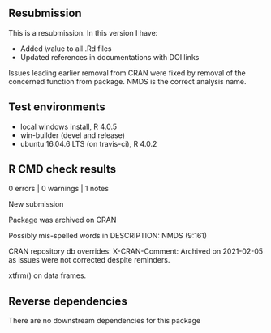 ## Resubmission
This is a resubmission. In this version I have:

* Added \value to all .Rd files
* Updated references in documentations with DOI links

Issues leading earlier removal from CRAN were fixed by removal of the concerned function from package.
NMDS is the correct analysis name. 

## Test environments
* local windows install, R 4.0.5
* win-builder (devel and release)
* ubuntu 16.04.6 LTS (on travis-ci), R 4.0.2

## R CMD check results

0 errors | 0 warnings | 1 notes

New submission

Package was archived on CRAN

Possibly mis-spelled words in DESCRIPTION:
  NMDS (9:161)

CRAN repository db overrides:
  X-CRAN-Comment: Archived on 2021-02-05 as issues were not corrected
    despite reminders.

  xtfrm() on data frames.


## Reverse dependencies

There are no downstream dependencies for this package


